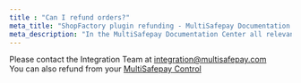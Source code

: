 ```yaml
---
title : "Can I refund orders?"
meta_title: "ShopFactory plugin refunding - MultiSafepay Documentation Center"
meta_description: "In the MultiSafepay Documentation Center all relevant information regarding our Plugins and API. As well as Support pages for Payment Method, Tools and General Questions. You can also find the contact details of our Support Team and Integration Team."
---
```

Please contact the Integration Team at <integration@multisafepay.com>
<br>
You can also refund from your [MultiSafepay Control](https://merchant.multisafepay.com)
